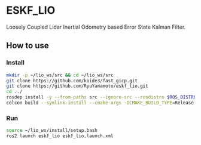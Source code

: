 # ESKF_LIO

Loosely Coupled Lidar Inertial Odometry based Error State Kalman Filter.

## How to use

### Install

```bash
mkdir -p ~/lio_ws/src && cd ~/lio_ws/src
git clone https://github.com/koide3/fast_gicp.git
git clone https://github.com/RyuYamamoto/eskf_lio.git
cd ../
rosdep install -y --from-paths src --ignore-src --rosdistro $ROS_DISTRO
colcon build --symlink-install --cmake-args -DCMAKE_BUILD_TYPE=Release
```

### Run

```bash
source ~/lio_ws/install/setup.bash
ros2 launch eskf_lio eskf_lio.launch.xml
```
